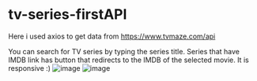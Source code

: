 # tv-series-firstAPI
Here i used axios to get data from https://www.tvmaze.com/api

You can search for TV series by typing the series title.
Series that have IMDB link has button that redirects to the IMDB of the selected movie.
It is responsive :)
![image](https://user-images.githubusercontent.com/75975556/174236923-5259ec07-a8af-45a7-b00d-a0e9f463ba93.png)
![image](https://user-images.githubusercontent.com/75975556/174237309-5f7c426b-ff16-492d-8e60-04ba2cebc72c.png)

